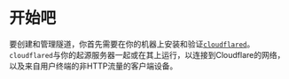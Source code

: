 
# 开始吧

要创建和管理隧道，你首先需要在你的机器上安装和验证[`cloudflared`](/glossary#cloudflared)。`cloudflared`与你的起源服务器一起或在其上运行，以连接到Cloudflare的网络，以及来自用户终端的非HTTP流量的客户端设备。